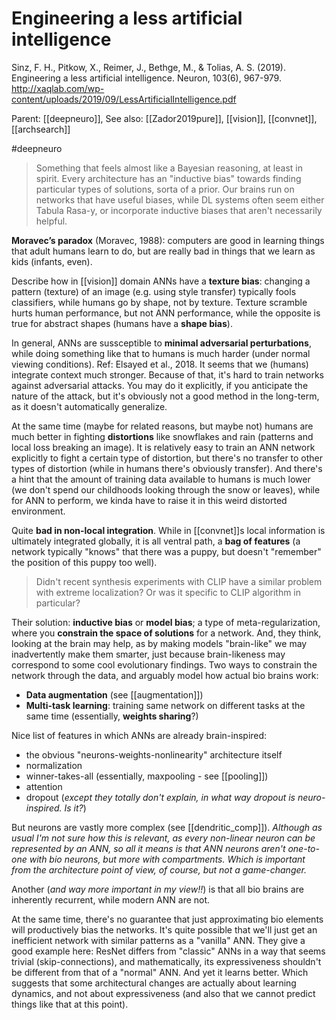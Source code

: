 # Engineering a less artificial intelligence

Sinz, F. H., Pitkow, X., Reimer, J., Bethge, M., & Tolias, A. S. (2019). Engineering a less artificial intelligence. Neuron, 103(6), 967-979. http://xaqlab.com/wp-content/uploads/2019/09/LessArtificialIntelligence.pdf

Parent: [[deepneuro]], 
See also: [[Zador2019pure]], [[vision]], [[convnet]], [[archsearch]]

#deepneuro


> Something that feels almost like a Bayesian reasoning, at least in spirit. Every architecture has an "inductive bias" towards finding particular types of solutions, sorta of a prior. Our brains run on networks that have useful biases, while DL systems often seem either Tabula Rasa-y, or incorporate inductive biases that aren't necessarily helpful.

**Moravec’s paradox** (Moravec, 1988): computers are good in learning things that adult humans learn to do, but are really bad in things that we learn as kids (infants, even).

Describe how in [[vision]] domain ANNs have a **texture bias**: changing a pattern (texture) of an image (e.g. using style transfer) typically fools classifiers, while humans go by shape, not by texture. Texture scramble hurts human performance, but not ANN performance, while the opposite is true for abstract shapes (humans have a **shape bias**).

In general, ANNs are sussceptible to **minimal adversarial perturbations**, while doing something like that to humans is much harder (under normal viewing conditions). Ref: Elsayed et al., 2018. It seems that we (humans) integrate context much stronger. Because of that, it's hard to train networks against adversarial attacks. You may do it explicitly, if you anticipate the nature of the attack, but it's obviously not a good method in the long-term, as it doesn't automatically generalize.

At the same time (maybe for related reasons, but maybe not) humans are much better in fighting **distortions** like snowflakes and rain (patterns and local loss breaking an image). It is relatively easy to train an ANN network explicitly to fight a certain type of distortion, but there's no transfer to other types of distortion (while in humans there's obviously transfer). And there's a hint that the amount of training data available to humans is much lower (we don't spend our childhoods looking through the snow or leaves), while for ANN to perform, we kinda have to raise it in this weird distorted environment.

Quite **bad in non-local integration**. While in [[convnet]]s local information is ultimately integrated globally, it is all ventral path, a **bag of features** (a network typically "knows" that there was a puppy, but doesn't "remember" the position of this puppy too well).

> Didn't recent synthesis experiments with CLIP have a similar problem with extreme localization? Or was it specific to CLIP algorithm in particular?

Their solution: **inductive bias** or **model bias**; a type of meta-regularization, where you **constrain the space of solutions** for a network. And, they think, looking at the brain may help, as by making models "brain-like" we may inadvertently make them smarter, just because brain-likeness may correspond to some cool evolutionary findings. Two ways to constrain the network through the data, and arguably model how actual bio brains work:
* **Data augmentation** (see [[augmentation]])
* **Multi-task learning**: training same network on different tasks at the same time (essentially, **weights sharing**?)

Nice list of features in which ANNs are already brain-inspired:
* the obvious "neurons-weights-nonlinearity" architecture itself
* normalization
* winner-takes-all (essentially, maxpooling - see [[pooling]])
* attention
* dropout (_except they totally don't explain, in what way dropout is neuro-inspired. Is it?_)

But neurons are vastly more complex (see [[dendritic_comp]]). _Although as usual I'm not sure how this is relevant, as every non-linear neuron can be represented by an ANN, so all it means is that ANN neurons aren't one-to-one with bio neurons, but more with compartments. Which is important from the architecture point of view, of course, but not a game-changer._

Another (_and way more important in my view!!_) is that all bio brains are inherently recurrent, while modern ANN are not.

At the same time, there's no guarantee that just approximating bio elements will productively bias the networks. It's quite possible that we'll just get an inefficient network with similar patterns as a "vanilla" ANN. They give a good example here: ResNet differs from "classic" ANNs in a way that seems trivial (skip-connections), and mathematically, its expressiveness shouldn't be different from that of a "normal" ANN. And yet it learns better. Which suggests that some architectural changes are actually about learning dynamics, and not about expressiveness (and also that we cannot predict things like that at this point).